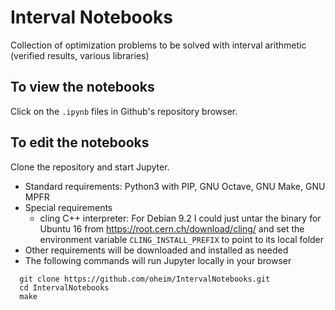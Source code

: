 # Interval Notebooks
Collection of optimization problems to be solved with interval arithmetic (verified results, various libraries)

## To view the notebooks
Click on the `.ipynb` files in Github's repository browser.

## To edit the notebooks
Clone the repository and start Jupyter.
* Standard requirements: Python3 with PIP, GNU Octave, GNU Make, GNU MPFR
* Special requirements
  * cling C++ interpreter: For Debian 9.2 I could just untar the binary for Ubuntu 16 from https://root.cern.ch/download/cling/ and set the environment variable `CLING_INSTALL_PREFIX` to point to its local folder
* Other requirements will be downloaded and installed as needed
* The following commands will run Jupyter locally in your browser
````
  git clone https://github.com/oheim/IntervalNotebooks.git
  cd IntervalNotebooks
  make
````
